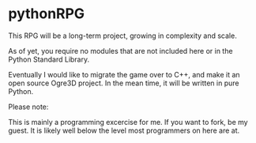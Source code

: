 pythonRPG
=========

This RPG will be a long-term project, growing in complexity and scale.

As of yet, you require no modules that are not included  here or in the Python Standard Library.

Eventually I would like to migrate the game over to C++, and make it an open source Ogre3D project. In the mean time,
it will be written in pure Python.

Please note:

This is mainly a programming excercise for me. If you want to fork, be my guest. It is likely well below the level most programmers on here are at.
